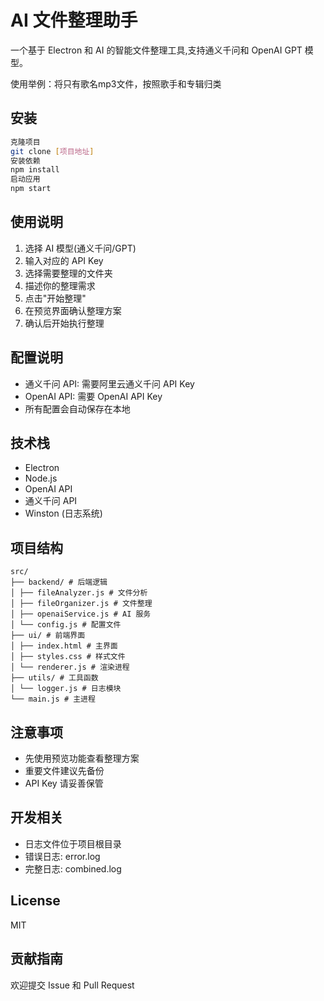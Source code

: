 # AI 文件整理助手

一个基于 Electron 和 AI 的智能文件整理工具,支持通义千问和 OpenAI GPT 模型。

使用举例：将只有歌名mp3文件，按照歌手和专辑归类


## 安装 

```bash
克隆项目
git clone [项目地址]
安装依赖
npm install
启动应用
npm start
```

## 使用说明

1. 选择 AI 模型(通义千问/GPT)
2. 输入对应的 API Key
3. 选择需要整理的文件夹
4. 描述你的整理需求
5. 点击"开始整理"
6. 在预览界面确认整理方案
7. 确认后开始执行整理

## 配置说明

- 通义千问 API: 需要阿里云通义千问 API Key
- OpenAI API: 需要 OpenAI API Key
- 所有配置会自动保存在本地

## 技术栈

- Electron
- Node.js
- OpenAI API
- 通义千问 API
- Winston (日志系统)

## 项目结构
```
src/
├── backend/ # 后端逻辑
│ ├── fileAnalyzer.js # 文件分析
│ ├── fileOrganizer.js # 文件整理
│ ├── openaiService.js # AI 服务
│ └── config.js # 配置文件
├── ui/ # 前端界面
│ ├── index.html # 主界面
│ ├── styles.css # 样式文件
│ └── renderer.js # 渲染进程
├── utils/ # 工具函数
│ └── logger.js # 日志模块
└── main.js # 主进程
```

## 注意事项

- 先使用预览功能查看整理方案
- 重要文件建议先备份
- API Key 请妥善保管

## 开发相关

- 日志文件位于项目根目录
- 错误日志: error.log
- 完整日志: combined.log

## License

MIT

## 贡献指南

欢迎提交 Issue 和 Pull Request
